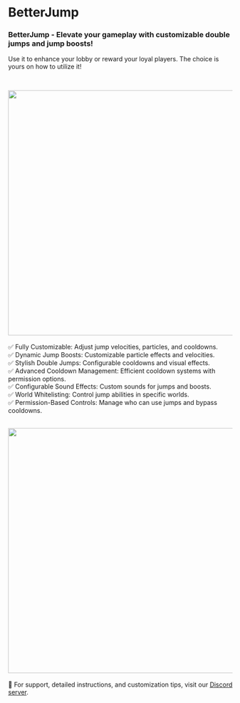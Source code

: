 # BetterJump 
### BetterJump - Elevate your gameplay with customizable double jumps and jump boosts!

<p>Use it to enhance your lobby or reward your loyal players. The choice is yours on how to utilize it!</p> <br>

<img src="https://github.com/user-attachments/assets/cc49022f-244f-448c-a065-7cf15f0999b2" width="550" /> <br> <br>
✅ Fully Customizable: Adjust jump velocities, particles, and cooldowns. <br>
✅ Dynamic Jump Boosts: Customizable particle effects and velocities. <br>
✅ Stylish Double Jumps: Configurable cooldowns and visual effects. <br>
✅ Advanced Cooldown Management: Efficient cooldown systems with permission options. <br>
✅ Configurable Sound Effects: Custom sounds for jumps and boosts. <br>
✅ World Whitelisting: Control jump abilities in specific worlds. <br>
✅ Permission-Based Controls: Manage who can use jumps and bypass cooldowns. <br> <br>

<img src="https://github.com/user-attachments/assets/1bdc44f3-d30d-418a-a91c-46234a9b5ea1" width="550" /> <br> <br>
📌 For support, detailed instructions, and customization tips, visit our <a href="https://aurocode.com/dc">Discord server</a>.
